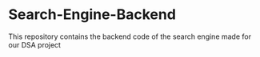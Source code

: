 # Search-Engine-Backend
This repository contains the backend code of the search engine made for our DSA project
